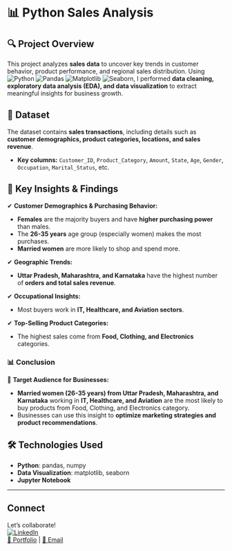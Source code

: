 # 📊 Python Sales Analysis  

## 🔍 Project Overview  
This project analyzes **sales data** to uncover key trends in customer behavior, product performance, and regional sales distribution. Using ![Python](https://img.shields.io/badge/Python-3.8%2B-blue)
![Pandas](https://img.shields.io/badge/Pandas-1.3.0-green)
![Matplotlib](https://img.shields.io/badge/Matplotlib-3.4.3-red)
![Seaborn](https://img.shields.io/badge/Seaborn-0.11.2-orange), I performed **data cleaning, exploratory data analysis (EDA), and data visualization** to extract meaningful insights for business growth.  

## 📂 Dataset  
The dataset contains **sales transactions**, including details such as **customer demographics, product categories, locations, and sales revenue**.  

- **Key columns:** `Customer_ID`, `Product_Category`, `Amount`, `State`, `Age`, `Gender`, `Occupation`, `Marital_Status`, etc.  

## 🚀 Key Insights & Findings  
✔ **Customer Demographics & Purchasing Behavior:**  
- **Females** are the majority buyers and have **higher purchasing power** than males.  
- The **26-35 years** age group (especially women) makes the most purchases.  
- **Married women** are more likely to shop and spend more.  

✔ **Geographic Trends:**  
- **Uttar Pradesh, Maharashtra, and Karnataka** have the highest number of **orders and total sales revenue**.  

✔ **Occupational Insights:**  
- Most buyers work in **IT, Healthcare, and Aviation sectors**.  

✔ **Top-Selling Product Categories:**  
- The highest sales come from **Food, Clothing, and Electronics** categories.  

### **📊 Conclusion**  
📌 **Target Audience for Businesses:**  
- **Married women (26-35 years) from Uttar Pradesh, Maharashtra, and Karnataka** working in **IT, Healthcare, and Aviation** are the most likely to buy products from Food, Clothing, and Electronics category.  
- Businesses can use this insight to **optimize marketing strategies and product recommendations**.  

## 🛠 Technologies Used  
- **Python**: pandas, numpy  
- **Data Visualization**: matplotlib, seaborn  
- **Jupyter Notebook**  

---

## Connect
Let’s collaborate!  
[![LinkedIn](https://img.shields.io/badge/LinkedIn-Connect-blue)](https://www.linkedin.com/in/mdborhanuddin/)  
[📂 Portfolio](https://borhantheanalyst.github.io/) | [📧 Email](mailto:borhan.chat@gmail.com)
